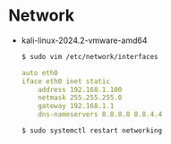 # Network
- kali-linux-2024.2-vmware-amd64
    ```zsh
    $ sudo vim /etc/network/interfaces
    ```
    ```yaml
    auto eth0
    iface eth0 inet static
        address 192.168.1.100
        netmask 255.255.255.0
        gateway 192.168.1.1
        dns-nameservers 8.8.8.8 8.8.4.4
    ```
    ```zsh
    $ sudo systemctl restart networking
    ```